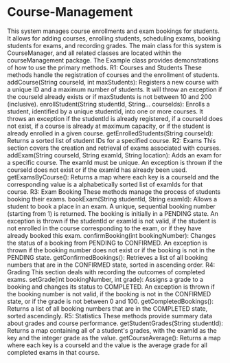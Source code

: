 # Course-Management

This system manages course enrollments and exam bookings for students. It allows for adding courses, enrolling students, scheduling exams, booking students for exams, and recording grades.
The main class for this system is CourseManager, and all related classes are located within the courseManagement package. The Example class provides demonstrations of how to use the primary methods.
R1: Courses and Students
These methods handle the registration of courses and the enrollment of students.
addCourse(String courseId, int maxStudents): Registers a new course with a unique ID and a maximum number of students. It will throw an exception if the courseId already exists or if maxStudents is not between 10 and 200 (inclusive).
enrollStudent(String studentId, String... courseIds): Enrolls a student, identified by a unique studentId, into one or more courses. It throws an exception if the studentId is already registered, if a courseId does not exist, if a course is already at maximum capacity, or if the student is already enrolled in a given course.
getEnrolledStudents(String courseId): Returns a sorted list of student IDs for a specified course.
R2: Exams
This section covers the creation and retrieval of exams associated with courses.
addExam(String courseId, String examId, String location): Adds an exam for a specific course. The examId must be unique. An exception is thrown if the courseId does not exist or if the examId has already been used.
getExamsByCourse(): Returns a map where each key is a courseId and the corresponding value is a alphabetically sorted list of examIds for that course.
R3: Exam Booking
These methods manage the process of students booking their exams.
bookExam(String studentId, String examId): Allows a student to book a place in an exam. A unique, sequential booking number (starting from 1) is returned. The booking is initially in a PENDING state. An exception is thrown if the studentId or examId is not valid, if the student is not enrolled in the course corresponding to the exam, or if they have already booked this exam.
confirmBooking(int bookingNumber): Changes the status of a booking from PENDING to CONFIRMED. An exception is thrown if the booking number does not exist or if the booking is not in the PENDING state.
getConfirmedBookings(): Retrieves a list of all booking numbers that are in the CONFIRMED state, sorted in ascending order.
R4: Grading
This section deals with recording the outcomes of completed exams.
setGrade(int bookingNumber, int grade): Assigns a grade to a booking and changes its status to COMPLETED. An exception is thrown if the booking number is not valid, if the booking is not in the CONFIRMED state, or if the grade is not between 0 and 100.
getCompletedBookings(): Returns a list of all booking numbers that are in the COMPLETED state, sorted ascendingly.
R5: Statistics
These methods provide summary data about grades and course performance.
getStudentGrades(String studentId): Returns a map containing all of a student's grades, with the examId as the key and the integer grade as the value.
getCourseAverage(): Returns a map where each key is a courseId and the value is the average grade for all completed exams in that course.
